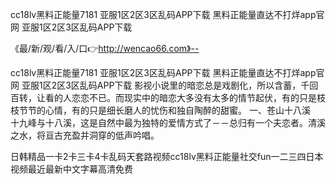 cc18lv黑料正能量7181
亚服1区2区3区乱码APP下载
黑料正能量直达不打烊app官网
亚服1区2区3区乱码APP下载


《最/新/观/看/入/口👉http://wencao66.com》--

cc18lv黑料正能量7181
亚服1区2区3区乱码APP下载
黑料正能量直达不打烊app官网
亚服1区2区3区乱码APP下载
影视小说里的暗恋总是戏剧化，所以含蓄，千回百转，让看的人恋恋不已。而现实中的暗恋大多没有太多的情节起伏，有的只是枝枝节节的心情，有的只是细长磨人的忧伤和独自陶醉的甜蜜。
一、苍山十八溪　　十九峰与十八溪，这是自然中最为独特的爱情方式了－－总归有一个夫恋者。清溪之水，将亘古充盈并洞穿的低声吟唱。





日韩精品一卡2卡三卡4卡乱码天套路视频cc18lv黑料正能量社交fun一二三四日本视频最近最新中文字幕高清免费
